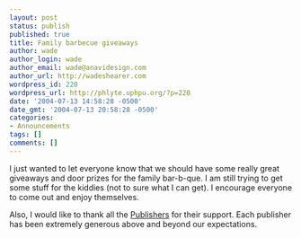 ```yaml
---
layout: post
status: publish
published: true
title: Family barbecue giveaways
author: wade
author_login: wade
author_email: wade@anavidesign.com
author_url: http://wadeshearer.com
wordpress_id: 220
wordpress_url: http://phlyte.uphpu.org/?p=220
date: '2004-07-13 14:58:28 -0500'
date_gmt: '2004-07-13 20:58:28 -0500'
categories:
- Announcements
tags: []
comments: []
---
```

<p>I just wanted to let everyone know that we should have some really great giveaways and door prizes for the family bar-b-que. I am still trying to get some stuff for the kiddies (not to sure what I can get).  I encourage everyone to come out and enjoy themselves.</p>
<p>Also, I would like to thank all the <a href="http://www.uphpu.org/staticpages/index.php?page=20040522142709651"> Publishers</a> for their support.  Each publisher has been extremely generous above and beyond our expectations.</p>

